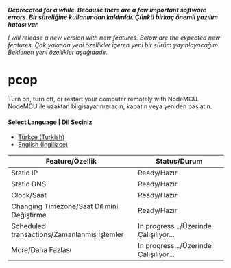 ***Deprecated for a while. Because there are a few important software errors.
Bir süreliğine kullanımdan kaldırıldı. Çünkü birkaç önemli yazılım hatası var.***

*I will release a new version with new features. Below are the expected new features.*
*Çok yakında yeni özellikler içeren yeni bir sürüm yayınlayacağım. Beklenen yeni özellikler aşağıdadır.*

# pcop
Turn on, turn off, or restart your computer remotely with NodeMCU. NodeMCU ile uzaktan bilgisayarınızı açın, kapatın veya yeniden başlatın.

#### Select Language | Dil Seçiniz

* [Türkçe (Turkish)](./Turkish.md)
* [English (İngilizce)](./English.md)


| Feature/Özellik | Status/Durum |
|--|--|
| Static IP | Ready/Hazır |
| Static DNS | Ready/Hazır |
| Clock/Saat | Ready/Hazır |
| Changing Timezone/Saat Dilimini Değiştirme | Ready/Hazır |
| Scheduled transactions/Zamanlanmış İşlemler | In progress.../Üzerinde Çalışılıyor... |
| More/Daha Fazlası | In progress.../Üzerinde Çalışılıyor... |

